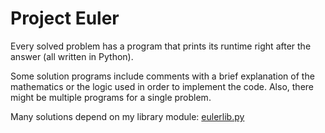 # Project Euler
Every solved problem has a program that prints its runtime right after the answer (all written in Python).

Some solution programs include comments with a brief explanation of the mathematics or the logic used in order to implement the code. Also, there might be multiple programs for a single problem.

Many solutions depend on my library module: [eulerlib.py](https://github.com/Samuel0104/Project-Euler/blob/main/solutions/eulerlib.py)
